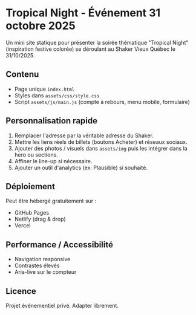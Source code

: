 # Tropical Night - Événement 31 octobre 2025

Un mini site statique pour présenter la soirée thématique "Tropical Night" (inspiration festive colorée) se déroulant au Shaker Vieux Québec le 31/10/2025.

## Contenu
- Page unique `index.html`
- Styles dans `assets/css/style.css`
- Script `assets/js/main.js` (compte à rebours, menu mobile, formulaire)

## Personnalisation rapide
1. Remplacer l'adresse par la véritable adresse du Shaker.
2. Mettre les liens réels de billets (boutons Acheter) et réseaux sociaux.
3. Ajouter des photos / visuels dans `assets/img` puis les intégrer dans la hero ou sections.
4. Affiner le line-up si nécessaire.
5. Ajouter un outil d'analytics (ex: Plausible) si souhaité.

## Déploiement
Peut être hébergé gratuitement sur :
- GitHub Pages
- Netlify (drag & drop)
- Vercel

## Performance / Accessibilité
- Navigation responsive
- Contrastes élevés
- Aria-live sur le compteur

## Licence
Projet événementiel privé. Adapter librement.
